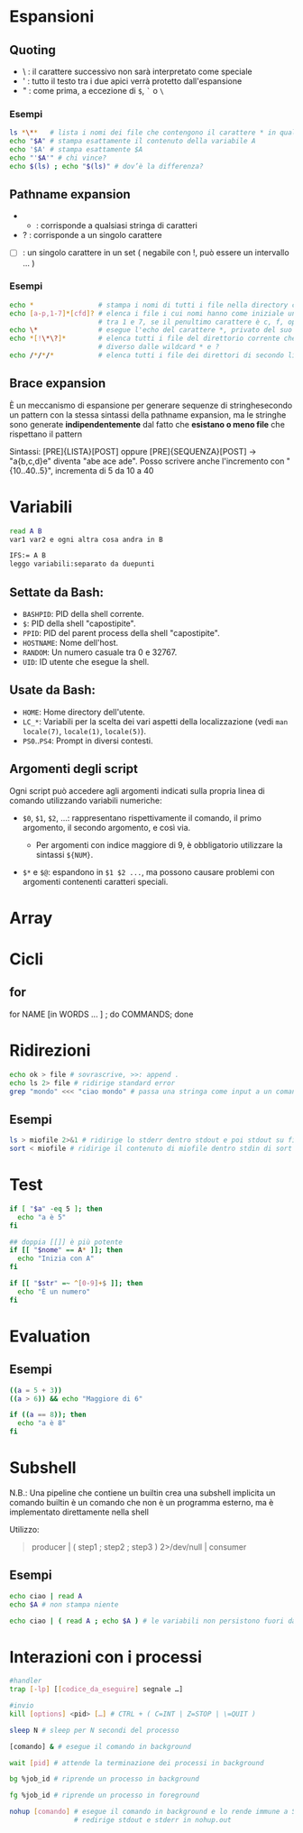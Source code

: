 
# Espansioni
## Quoting

- \ : il carattere successivo non sarà interpretato come speciale
- ' : tutto il testo tra i due apici verrà protetto dall'espansione
- " : come prima, a eccezione di ```$```, ``` ` ``` o ```\```

### Esempi

```bash
ls *\**   # lista i nomi dei file che contengono il carattere * in qualunque posizione
echo "$A" # stampa esattamente il contenuto della variabile A
echo '$A' # stampa esattamente $A
echo "'$A'" # chi vince?
echo $(ls) ; echo "$(ls)" # dov’è la differenza?
```

## Pathname expansion

- * : corrisponde a qualsiasi stringa di caratteri
- ? : corrisponde a un singolo carattere
- [ ] : un singolo carattere in un set ( negabile con !, può essere un intervallo ... )

### Esempi

```bash
echo *                # stampa i nomi di tutti i file nella directory corrente
echo [a-p,1-7]*[cfd]? # elenca i file i cui nomi hanno come iniziale un carattere compreso tra a e p o
                      # tra 1 e 7, se il penultimo carattere è c, f, oppure d.
echo \*               # esegue l'echo del carattere *, privato del suo significato di wildcard
echo *[!\*\?]*        # elenca tutti i file del direttorio corrente che abbiano almeno un carattere
                      # diverso dalle wildcard * e ?
echo /*/*/*           # elenca tutti i file dei direttori di secondo livello a partire dalla roo

```

## Brace expansion

È un meccanismo di espansione per generare sequenze di stringhesecondo un pattern con 
la stessa sintassi della pathname expansion, ma le stringhe sono generate **indipendentemente** 
dal fatto che **esistano o meno file** che rispettano il pattern

Sintassi: [PRE]{LISTA}[POST] oppure [PRE]{SEQUENZA}[POST] 
-> "a{b,c,d}e" diventa "abe ace ade". Posso scrivere anche l'incremento con "{10..40..5}", incrementa di 5 da 10 a 40

# Variabili

```bash
read A B
var1 var2 e ogni altra cosa andra in B

IFS:= A B
leggo variabili:separato da duepunti 
```

## Settate da Bash:
- `BASHPID`: PID della shell corrente.
- `$`: PID della shell "capostipite".
- `PPID`: PID del parent process della shell "capostipite".
- `HOSTNAME`: Nome dell'host.
- `RANDOM`: Un numero casuale tra 0 e 32767.
- `UID`: ID utente che esegue la shell.

## Usate da Bash:
- `HOME`: Home directory dell'utente.
- `LC_*`: Variabili per la scelta dei vari aspetti della localizzazione (vedi `man locale(7)`, `locale(1)`, `locale(5)`).
- `PS0`..`PS4`: Prompt in diversi contesti.

## Argomenti degli script

Ogni script può accedere agli argomenti indicati sulla propria linea di comando utilizzando variabili numeriche:

- `$0`, `$1`, `$2`, ...: rappresentano rispettivamente il comando, il primo argomento, il secondo argomento, e così via.
    - Per argomenti con indice maggiore di 9, è obbligatorio utilizzare la sintassi `${NUM}`.

- `$*` e `$@`: espandono in `$1 $2 ...`, ma possono causare problemi con argomenti contenenti caratteri speciali.

# Array

# Cicli
## for
for NAME [in WORDS ... ] ; do COMMANDS; done


# Ridirezioni
```bash
echo ok > file # sovrascrive, >>: append .
echo ls 2> file # ridirige standard error
grep "mondo" <<< "ciao mondo" # passa una stringa come input a un comando.
```

## Esempi
```bash
ls > miofile 2>&1 # ridirige lo stderr dentro stdout e poi stdout su file
sort < miofile # ridirige il contenuto di miofile dentro stdin di sort 
```

# Test
```bash
if [ "$a" -eq 5 ]; then
  echo "a è 5"
fi  

## doppia [[]] è più potente
if [[ "$nome" == A* ]]; then
  echo "Inizia con A"
fi

if [[ "$str" =~ ^[0-9]+$ ]]; then
  echo "È un numero"
fi

```

# Evaluation

## Esempi
```bash
((a = 5 + 3))
((a > 6)) && echo "Maggiore di 6"

if ((a == 8)); then
  echo "a è 8"
fi

```

# Subshell 
N.B.: Una pipeline che contiene un builtin crea una subshell implicita
un comando builtin è un comando che non è un programma esterno, ma è implementato direttamente nella shell

Utilizzo: 
> producer | ( step1 ; step2 ; step3 ) 2>/dev/null | consumer

## Esempi
```bash
echo ciao | read A
echo $A # non stampa niente

echo ciao | ( read A ; echo $A ) # le variabili non persistono fuori dalla subshell
```

# Interazioni con i processi

```bash
#handler
trap [-lp] [[codice_da_eseguire] segnale …]

#invio
kill [options] <pid> […] # CTRL + ( C=INT | Z=STOP | \=QUIT )

sleep N # sleep per N secondi del processo 

[comando] & # esegue il comando in background

wait [pid] # attende la terminazione dei processi in background

bg %job_id # riprende un processo in background

fg %job_id # riprende un processo in foreground

nohup [comando] # esegue il comando in background e lo rende immune a SIGHUP.
                # redirige stdout e stderr in nohup.out


```